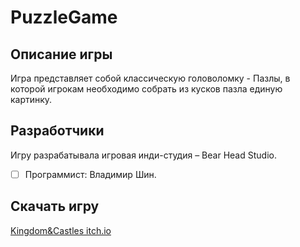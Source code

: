 # PuzzleGame

## Описание игры
Игра представляет собой классическую головоломку - Пазлы, в которой игрокам необходимо собрать из кусков пазла единую картинку.

## Разработчики
Игру разрабатывала игровая инди-студия – Bear Head Studio.

- [ ] Программист:  Владимир Шин.

## Скачать игру
[Kingdom&Castles itch.io](https://vayzer.itch.io/kingdomcastles)